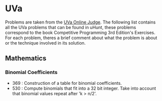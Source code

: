 # UVa

Problems are taken from the [UVa Online Judge](https://uva.onlinejudge.org/). The following list contains all the UVa problems that can be found in uHunt, these problems correspond to the book Competitive Programming 3rd Edition's Exercises. For each problem, theres a brief comment about what the problem is about or the technique involved in its solution.

## Mathematics

### Binomial Coefficients

- 369 : Construction of a table for binomial coefficients.
- 530 : Compute binomials that fit into a 32 bit integer. Take into account that binomial values repeat after 'k > n/2'.